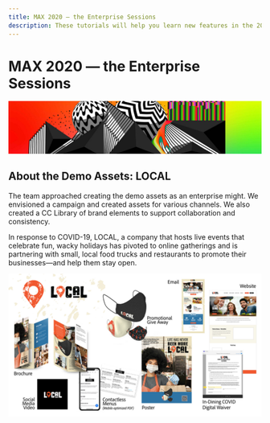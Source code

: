 ```yaml
---
title: MAX 2020 — the Enterprise Sessions
description: These tutorials will help you learn new features in the 2021 release of Creative Cloud—from an enterprise perspective. 
---
```


# MAX 2020 — the Enterprise Sessions

![Max 2020 Hero Image](../assets/MAX2020.jpg)

## About the Demo Assets: LOCAL

The team approached creating the demo assets as an enterprise might. We envisioned a campaign and created assets for various channels. We also created a CC Library of brand elements to support collaboration and consistency. 

In response to COVID-19, LOCAL, a company that hosts live events that celebrate fun, wacky holidays has pivoted to online gatherings and is partnering with small, local food trucks and restaurants to promote their businesses—and help them stay open.

![LOCAL Demo Assets](../assets/demo_local_assets-WIP-v1.jpg)